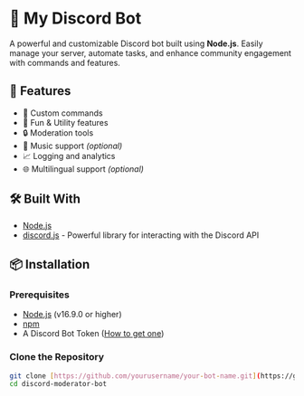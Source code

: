 # 🤖 My Discord Bot

A powerful and customizable Discord bot built using **Node.js**. Easily manage your server, automate tasks, and enhance community engagement with commands and features.

## 🚀 Features

- 🔧 Custom commands
- 🎉 Fun & Utility features
- 🔒 Moderation tools
- 🎵 Music support *(optional)*
- 📈 Logging and analytics
- 🌐 Multilingual support *(optional)*

## 🛠️ Built With

- [Node.js](https://nodejs.org/)
- [discord.js](https://discord.js.org/) - Powerful library for interacting with the Discord API

## 📦 Installation

### Prerequisites

- [Node.js](https://nodejs.org/) (v16.9.0 or higher)
- [npm](https://www.npmjs.com/)
- A Discord Bot Token ([How to get one](https://discordjs.guide/preparations/setting-up-a-bot-application.html))

### Clone the Repository

```bash
git clone [https://github.com/yourusername/your-bot-name.git](https://github.com/monte1s/discord-moderator-bot)
cd discord-moderator-bot
